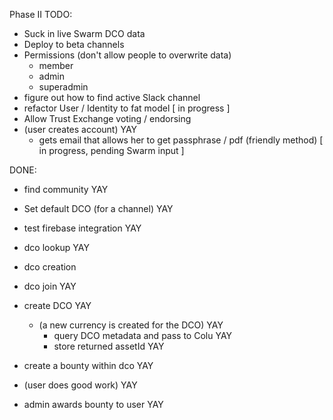 Phase II TODO:

- Suck in live Swarm DCO data
- Deploy to beta channels
- Permissions (don't allow people to overwrite data)
   - member  
   - admin  
   - superadmin
- figure out how to find active Slack channel
- refactor User / Identity to fat model [ in progress ]
- Allow Trust Exchange voting / endorsing
- (user creates account) YAY  
    - gets email that allows her to get passphrase / pdf (friendly method) [ in progress, pending Swarm input ]

DONE:

- find community YAY
- Set default DCO (for a channel)   YAY
- test firebase integration YAY
- dco lookup YAY
- dco creation  
- dco join YAY
- create DCO YAY
  - (a new currency is created for the DCO) YAY
     - query DCO metadata and pass to Colu YAY
     - store returned assetId YAY

- create a bounty within dco YAY
- (user does good work) YAY
- admin awards bounty to user YAY
